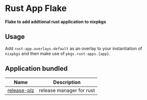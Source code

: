 # Rust App Flake

**Flake to add addtional rust application to nixpkgs**

## Usage

Add `rust-app.overlays.default` as an overlay to your instantiation of `nixpkgs`
and then make use of `pkgs.rust-apps.{app}`.

## Application bundled

| Name | Description |
|------|-------------|
| [release-plz] | release manager for rust |

[release-plz]: https://github.com/MarcoIeni/release-plz
